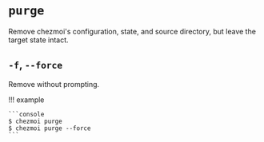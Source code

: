 # `purge`

Remove chezmoi's configuration, state, and source directory, but leave the
target state intact.

## `-f`, `--force`

Remove without prompting.

!!! example

    ```console
    $ chezmoi purge
    $ chezmoi purge --force
    ```
